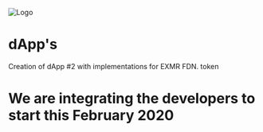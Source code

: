 ![Logo](https://avatars1.githubusercontent.com/u/32690091?s=400&u=5a0dade78226f6025434eed479800f0679853202&v=4?raw=true)
# dApp's
Creation of dApp #2 with implementations for EXMR FDN. token

# We are integrating the developers to start this February 2020

